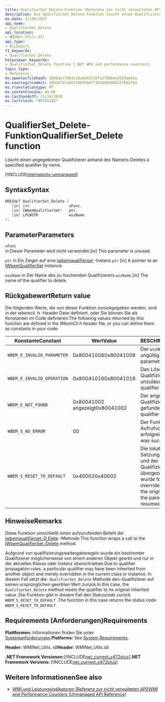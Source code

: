 ```yaml
---
title: QualifierSet_Delete-Funktion (Referenz zur nicht verwalteten API)
description: Die QualifierSet_Delete-Funktion löscht einen Qualifizierer anhand des Namens.
ms.date: 11/06/2017
api_name:
- QualifierSet_Delete
api_location:
- WMINet_Utils.dll
api_type:
- DLLExport
f1_keywords:
- QualifierSet_Delete
helpviewer_keywords:
- QualifierSet_Delete function [.NET WMI and performance counters]
topic_type:
- Reference
ms.openlocfilehash: 2000de77903c3dabb43116fa1700b4ed393aeb5a
ms.sourcegitcommit: d8020797a6657d0fbbdff362b80300815f682f94
ms.translationtype: MT
ms.contentlocale: de-DE
ms.lasthandoff: 11/24/2020
ms.locfileid: "95721152"
---
```

# <a name="qualifierset_delete-function"></a><span data-ttu-id="a6c70-103">QualifierSet_Delete-Funktion</span><span class="sxs-lookup"><span data-stu-id="a6c70-103">QualifierSet_Delete function</span></span>

<span data-ttu-id="a6c70-104">Löscht einen angegebenen Qualifizierer anhand des Namens.</span><span class="sxs-lookup"><span data-stu-id="a6c70-104">Deletes a specified qualifier by name.</span></span>  

[!INCLUDE[internalonly-unmanaged](../../../../includes/internalonly-unmanaged.md)]
  
## <a name="syntax"></a><span data-ttu-id="a6c70-105">Syntax</span><span class="sxs-lookup"><span data-stu-id="a6c70-105">Syntax</span></span>  
  
```cpp  
HRESULT QualifierSet_Delete (
   [in] int                  vFunc,
   [in] IWbemQualifierSet*   ptr,
   [in] LPCWSTR              wszName
);
```  

## <a name="parameters"></a><span data-ttu-id="a6c70-106">Parameter</span><span class="sxs-lookup"><span data-stu-id="a6c70-106">Parameters</span></span>

`vFunc`  
<span data-ttu-id="a6c70-107">in Dieser Parameter wird nicht verwendet.</span><span class="sxs-lookup"><span data-stu-id="a6c70-107">[in] This parameter is unused.</span></span>

<span data-ttu-id="a6c70-108">`ptr` in Ein Zeiger auf eine [iwbemqualifierset](/windows/desktop/api/wbemcli/nn-wbemcli-iwbemqualifierset) -Instanz.</span><span class="sxs-lookup"><span data-stu-id="a6c70-108">`ptr` [in] A pointer to an [IWbemQualifierSet](/windows/desktop/api/wbemcli/nn-wbemcli-iwbemqualifierset) instance.</span></span>

<span data-ttu-id="a6c70-109">`wszName` in Der Name des zu löschenden Qualifizierers.</span><span class="sxs-lookup"><span data-stu-id="a6c70-109">`wszName` [in] The name of the qualifier to delete.</span></span>

## <a name="return-value"></a><span data-ttu-id="a6c70-110">Rückgabewert</span><span class="sxs-lookup"><span data-stu-id="a6c70-110">Return value</span></span>

<span data-ttu-id="a6c70-111">Die folgenden Werte, die von dieser Funktion zurückgegeben werden, sind in der *wbemcli. h* -Header Datei definiert, oder Sie können Sie als Konstanten im Code definieren:</span><span class="sxs-lookup"><span data-stu-id="a6c70-111">The following values returned by this function are defined in the *WbemCli.h* header file, or you can define them as constants in your code:</span></span>

|<span data-ttu-id="a6c70-112">Konstante</span><span class="sxs-lookup"><span data-stu-id="a6c70-112">Constant</span></span>  |<span data-ttu-id="a6c70-113">Wert</span><span class="sxs-lookup"><span data-stu-id="a6c70-113">Value</span></span>  |<span data-ttu-id="a6c70-114">BESCHREIBUNG</span><span class="sxs-lookup"><span data-stu-id="a6c70-114">Description</span></span>  |
|---------|---------|---------|
|`WBEM_E_INVALID_PARAMETER` | <span data-ttu-id="a6c70-115">0x80041008</span><span class="sxs-lookup"><span data-stu-id="a6c70-115">0x80041008</span></span> | <span data-ttu-id="a6c70-116">Der `wszName`-Parameter ist ungültig.</span><span class="sxs-lookup"><span data-stu-id="a6c70-116">The `wszName` parameter is not valid.</span></span> |
|`WBEM_E_INVALID_OPERATION` | <span data-ttu-id="a6c70-117">0x80041016</span><span class="sxs-lookup"><span data-stu-id="a6c70-117">0x80041016</span></span> | <span data-ttu-id="a6c70-118">Das Löschen dieses Qualifizierers ist unzulässig.</span><span class="sxs-lookup"><span data-stu-id="a6c70-118">Deleting this qualifier is illegal.</span></span> |
|`WBEM_E_NOT_FOUND` | <span data-ttu-id="a6c70-119">0x80041002 angezeigt</span><span class="sxs-lookup"><span data-stu-id="a6c70-119">0x80041002</span></span> | <span data-ttu-id="a6c70-120">Der angegebene Qualifizierer wurde nicht gefunden.</span><span class="sxs-lookup"><span data-stu-id="a6c70-120">The specified qualifier was not found.</span></span> |
|`WBEM_S_NO_ERROR` | <span data-ttu-id="a6c70-121">0</span><span class="sxs-lookup"><span data-stu-id="a6c70-121">0</span></span> | <span data-ttu-id="a6c70-122">Der Funktions Aufrufvorgang war erfolgreich.</span><span class="sxs-lookup"><span data-stu-id="a6c70-122">The function call was successful.</span></span>  |
| `WBEM_S_RESET_TO_DEFAULT` | <span data-ttu-id="a6c70-123">0x40002</span><span class="sxs-lookup"><span data-stu-id="a6c70-123">0x40002</span></span> | <span data-ttu-id="a6c70-124">Die lokale außer Kraft Setzung wurde gelöscht, und der ursprüngliche Qualifizierer aus dem übergeordneten Objekt wurde fortgesetzt.</span><span class="sxs-lookup"><span data-stu-id="a6c70-124">The local override was deleted and the original qualifier from the parent object has resumed scope.</span></span> |

## <a name="remarks"></a><span data-ttu-id="a6c70-125">Hinweise</span><span class="sxs-lookup"><span data-stu-id="a6c70-125">Remarks</span></span>

<span data-ttu-id="a6c70-126">Diese Funktion umschließt einen aufzurufenden Befehl der [iwbemqualifierset::D Elete](/windows/desktop/api/wbemcli/nf-wbemcli-iwbemqualifierset-delete) -Methode.</span><span class="sxs-lookup"><span data-stu-id="a6c70-126">This function wraps a call to the [IWbemQualifierSet::Delete](/windows/desktop/api/wbemcli/nf-wbemcli-iwbemqualifierset-delete) method.</span></span>

<span data-ttu-id="a6c70-127">Aufgrund von qualifizierungsweitergaberegeln wurde ein bestimmter Qualifizierer möglicherweise von einem anderen Objekt geerbt und nur in der aktuellen Klasse oder Instanz überschrieben.</span><span class="sxs-lookup"><span data-stu-id="a6c70-127">Due to qualifier propagation rules, a particular qualifier may have been inherited from another object and merely overridden in the current class or instance.</span></span> <span data-ttu-id="a6c70-128">In diesem Fall setzt die- `QualifierSet_Delete` Methode den-Qualifizierer auf seinen ursprünglichen geerbten Wert zurück.</span><span class="sxs-lookup"><span data-stu-id="a6c70-128">In this case, the `QualifierSet_Delete` method resets the qualifier to its original inherited value.</span></span> <span data-ttu-id="a6c70-129">Die-Funktion gibt in diesem Fall den Statuscode zurück `WBEM_S_RESET_TO_DEFAULT` .</span><span class="sxs-lookup"><span data-stu-id="a6c70-129">The function in this case returns the status code `WBEM_S_RESET_TO_DEFAULT`.</span></span>

## <a name="requirements"></a><span data-ttu-id="a6c70-130">Requirements (Anforderungen)</span><span class="sxs-lookup"><span data-stu-id="a6c70-130">Requirements</span></span>  

 <span data-ttu-id="a6c70-131">**Plattformen:** Informationen finden Sie unter [Systemanforderungen](../../get-started/system-requirements.md).</span><span class="sxs-lookup"><span data-stu-id="a6c70-131">**Platforms:** See [System Requirements](../../get-started/system-requirements.md).</span></span>  
  
 <span data-ttu-id="a6c70-132">**Header:** WMINet_Utils. idl</span><span class="sxs-lookup"><span data-stu-id="a6c70-132">**Header:** WMINet_Utils.idl</span></span>  
  
 <span data-ttu-id="a6c70-133">**.NET Framework Versionen:**[!INCLUDE[net_current_v472plus](../../../../includes/net-current-v472plus.md)]</span><span class="sxs-lookup"><span data-stu-id="a6c70-133">**.NET Framework Versions:** [!INCLUDE[net_current_v472plus](../../../../includes/net-current-v472plus.md)]</span></span>  
  
## <a name="see-also"></a><span data-ttu-id="a6c70-134">Weitere Informationen</span><span class="sxs-lookup"><span data-stu-id="a6c70-134">See also</span></span>

- [<span data-ttu-id="a6c70-135">WMI und Leistungsindikatoren (Referenz zur nicht verwalteten API)</span><span class="sxs-lookup"><span data-stu-id="a6c70-135">WMI and Performance Counters (Unmanaged API Reference)</span></span>](index.md)
